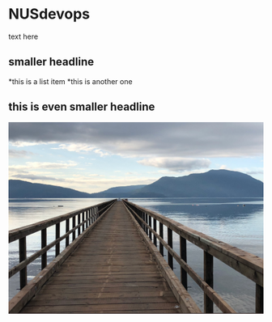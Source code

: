 # NUSdevops

text here

## smaller headline

*this is a list item
*this is another one


## this is even smaller headline

![](Tranquil.png)
